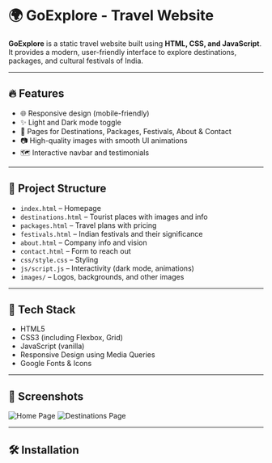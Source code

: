 # 🌍 GoExplore - Travel Website

**GoExplore** is a static travel website built using **HTML, CSS, and JavaScript**. It provides a modern, user-friendly interface to explore destinations, packages, and cultural festivals of India.

---

## 🔥 Features

- 🌐 Responsive design (mobile-friendly)
- ✨ Light and Dark mode toggle
- 🧭 Pages for Destinations, Packages, Festivals, About & Contact
- 📷 High-quality images with smooth UI animations
- 🗺️ Interactive navbar and testimonials

---

## 📁 Project Structure

- `index.html` – Homepage
- `destinations.html` – Tourist places with images and info
- `packages.html` – Travel plans with pricing
- `festivals.html` – Indian festivals and their significance
- `about.html` – Company info and vision
- `contact.html` – Form to reach out
- `css/style.css` – Styling
- `js/script.js` – Interactivity (dark mode, animations)
- `images/` – Logos, backgrounds, and other images

---

## 🚀 Tech Stack

- HTML5  
- CSS3 (including Flexbox, Grid)  
- JavaScript (vanilla)  
- Responsive Design using Media Queries  
- Google Fonts & Icons

---

## 📸 Screenshots

![Home Page](images/screenshot-home.png)
![Destinations Page](images/screenshot-destinations.png)

---

## 🛠️ Installation

